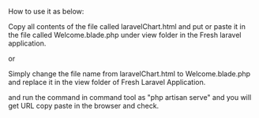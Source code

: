 How to use it as below:

Copy all contents of the file called laravelChart.html and put or paste it in the file called Welcome.blade.php under view folder in the Fresh laravel application.

or 

Simply change the file name from laravelChart.html to Welcome.blade.php and replace it in the view folder of Fresh Laravel Application.

and run the command in command tool as "php artisan serve" and you will get URL copy paste in the browser and check.
